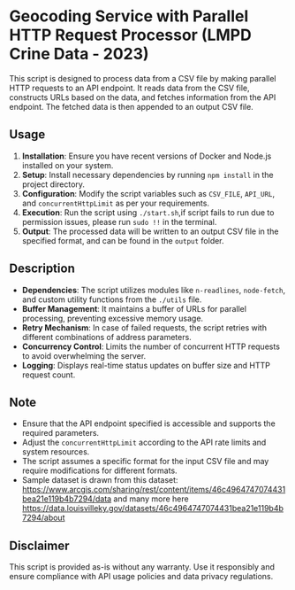 # Geocoding Service with Parallel HTTP Request Processor (LMPD Crine Data - 2023)

This script is designed to process data from a CSV file by making parallel HTTP requests to an API endpoint. It reads data from the CSV file, constructs URLs based on the data, and fetches information from the API endpoint. The fetched data is then appended to an output CSV file.

## Usage

1. **Installation**: Ensure you have recent versions of Docker and Node.js installed on your system.
2. **Setup**: Install necessary dependencies by running `npm install` in the project directory.
3. **Configuration**: Modify the script variables such as `CSV_FILE`, `API_URL`, and `concurrentHttpLimit` as per your requirements.
4. **Execution**: Run the script using `./start.sh`,if script fails to run due to permission issues, please run `sudo !!` in the terminal.
5. **Output**: The processed data will be written to an output CSV file in the specified format, and can be found in the `output` folder.

## Description

- **Dependencies**: The script utilizes modules like `n-readlines`, `node-fetch`, and custom utility functions from the `./utils` file.
- **Buffer Management**: It maintains a buffer of URLs for parallel processing, preventing excessive memory usage.
- **Retry Mechanism**: In case of failed requests, the script retries with different combinations of address parameters.
- **Concurrency Control**: Limits the number of concurrent HTTP requests to avoid overwhelming the server.
- **Logging**: Displays real-time status updates on buffer size and HTTP request count.

## Note

- Ensure that the API endpoint specified is accessible and supports the required parameters.
- Adjust the `concurrentHttpLimit` according to the API rate limits and system resources.
- The script assumes a specific format for the input CSV file and may require modifications for different formats.
- Sample dataset is drawn from this dataset: https://www.arcgis.com/sharing/rest/content/items/46c4964747074431bea21e119b4b7294/data and many more here https://data.louisvilleky.gov/datasets/46c4964747074431bea21e119b4b7294/about

## Disclaimer

This script is provided as-is without any warranty. Use it responsibly and ensure compliance with API usage policies and data privacy regulations.
